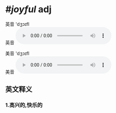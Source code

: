 # ***\#joyful*** adj
英音 'dʒɔɪfl  
英音
<audio src="./media/joyful1_AAC.aac" controls="controls"></audio>

美音 'dʒɔɪfl  
美音
<audio src="./media/joyful1_AAC.aac" controls="controls"></audio>



  

英文释义
---
### 1.**高兴的,快乐的**  


